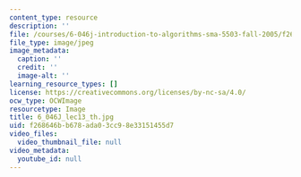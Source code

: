 ```yaml
---
content_type: resource
description: ''
file: /courses/6-046j-introduction-to-algorithms-sma-5503-fall-2005/f268646bb678ada03cc98e33151455d7_6_046J_lec13_th.jpg
file_type: image/jpeg
image_metadata:
  caption: ''
  credit: ''
  image-alt: ''
learning_resource_types: []
license: https://creativecommons.org/licenses/by-nc-sa/4.0/
ocw_type: OCWImage
resourcetype: Image
title: 6_046J_lec13_th.jpg
uid: f268646b-b678-ada0-3cc9-8e33151455d7
video_files:
  video_thumbnail_file: null
video_metadata:
  youtube_id: null
---
```

